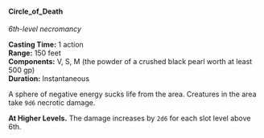 #### Circle_of_Death
<!-- TODO Check and tag this spell -->
<!-- markdownlint-disable-next-line no-emphasis-as-heading -->
_6th-level necromancy_

**Casting Time:** 1 action \
**Range:** 150 feet \
**Components:** V, S, M (the powder of a crushed black pearl worth at least 500 gp) \
**Duration:** Instantaneous

A sphere of negative energy sucks life from the area.
Creatures in the area take `9d6` necrotic damage.

**At Higher Levels.**
The damage increases by `2d6` for each slot level above 6th.
